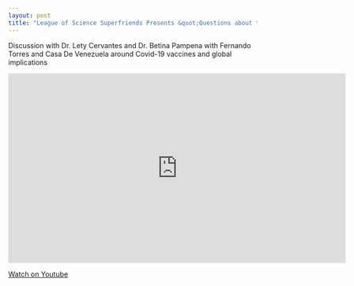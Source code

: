 ```yaml
---
layout: post
title: "League of Science Superfriends Presents &quot;Questions about the Covid-19 vaccine&quot; (en espanol!)"
---
```


Discussion with Dr. Lety Cervantes and Dr. Betina Pampena with Fernando Torres and Casa De Venezuela around Covid-19 vaccines and global implications

<iframe width="683" height="384" src="https://www.youtube.com/embed/Bqr8XcsrRzM" title="YouTube video player" frameborder="0" allow="accelerometer; autoplay; clipboard-write; encrypted-media; gyroscope; picture-in-picture" allowfullscreen></iframe>

[Watch on Youtube](https://youtu.be/Bqr8XcsrRzM)
